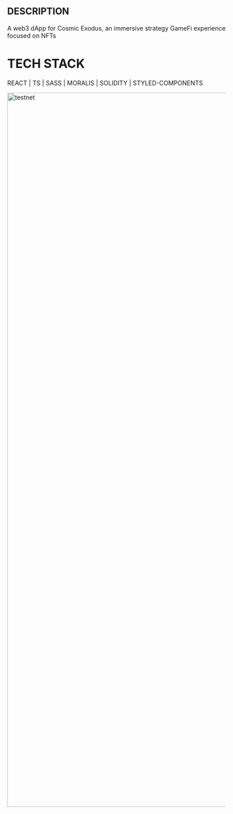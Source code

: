 ## DESCRIPTION
A web3 dApp for Cosmic Exodus, an immersive strategy GameFi experience focused on NFTs

# TECH STACK
REACT | TS | SASS | MORALIS | SOLIDITY | STYLED-COMPONENTS


<img width="1644" alt="testnet" src="https://user-images.githubusercontent.com/87498224/172637454-7ad25365-723e-48eb-8e6c-f78a12807e28.png">
